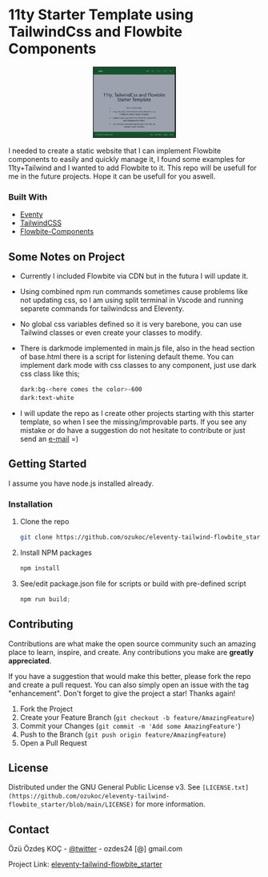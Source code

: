 # 11ty Starter Template using TailwindCss and Flowbite Components

<p align="center" width="100%">
    <img width="33%" src="https://github.com/ozukoc/eleventy-tailwind-flowbite_starter/blob/main/src/assets/images/ss.png"> 
</p>


I needed to create a static website that I can implement Flowbite components to easily and quickly manage it, I found some examples for 11ty+Tailwind and I wanted to add Flowbite to it.
This repo will be usefull for me in the future projects. Hope it can be usefull for you aswell.

### Built With

* [Eventy](https://www.11ty.dev/)
* [TailwindCSS](https://tailwindcss.com/)
* [Flowbite-Components](https://flowbite.com)

## Some Notes on Project

* Currently I included Flowbite via CDN but in the futura I will update it.
* Using combined npm run commands sometimes cause problems like not updating css, so I am using split terminal in Vscode and running separete commands for tailwindcss and Eleventy.
* No global css variables defined so it is very barebone, you can use Tailwind classes or even create your classes to modify.
* There is darkmode implemented in main.js file, also in the head section of base.html there is a script for listening default theme. You can implement dark mode with css classes to any component, just use dark css class like this;

   ```sh
   dark:bg-<here comes the color>-600
   dark:text-white
   ```

* I will update the repo as I create other projects starting with this starter template, so when I see the missing/improvable parts. If you see any mistake or do have a suggestion do not hesitate to contribute or just send an [e-mail](mailto:ozdes24@gmail.com) =)

<!-- GETTING STARTED -->
## Getting Started

I assume you have node.js installed already.

### Installation

1. Clone the repo

   ```sh
   git clone https://github.com/ozukoc/eleventy-tailwind-flowbite_starter.git
   ```

2. Install NPM packages

   ```sh
   npm install
   ```

3. See/edit package.json file for scripts or build with pre-defined script

   ```js
   npm run build;
   ```

## Contributing

Contributions are what make the open source community such an amazing place to learn, inspire, and create. Any contributions you make are **greatly appreciated**.

If you have a suggestion that would make this better, please fork the repo and create a pull request. You can also simply open an issue with the tag "enhancement".
Don't forget to give the project a star! Thanks again!

1. Fork the Project
2. Create your Feature Branch (`git checkout -b feature/AmazingFeature`)
3. Commit your Changes (`git commit -m 'Add some AmazingFeature'`)
4. Push to the Branch (`git push origin feature/AmazingFeature`)
5. Open a Pull Request

## License

Distributed under the GNU General Public License v3. See `[LICENSE.txt](https://github.com/ozukoc/eleventy-tailwind-flowbite_starter/blob/main/LICENSE)` for more information.

## Contact

Özü Özdeş KOÇ - [@twitter](https://twitter.com/ozukoc) - ozdes24 [@] gmail.com

Project Link: [eleventy-tailwind-flowbite_starter](https://github.com/ozukoc/eleventy-tailwind-flowbite_starter)
